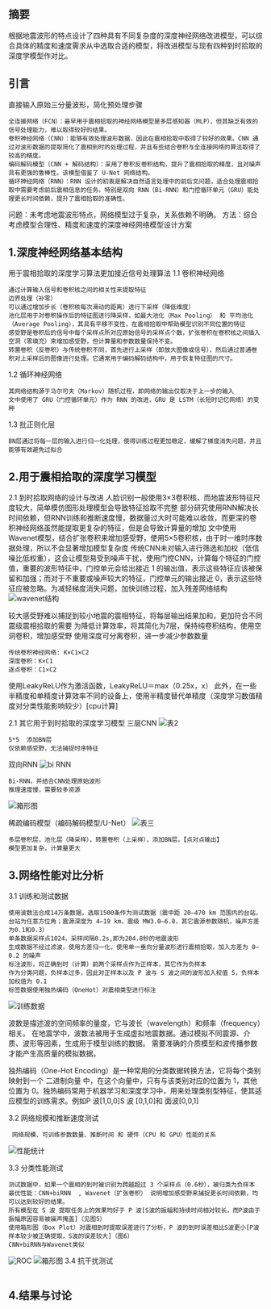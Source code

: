 ## 摘要
  根据地震波形的特点设计了四种具有不同复杂度的深度神经网络改进模型，可以综合具体的精度和速度需求从中选取合适的模型，将改进模型与现有四种到时拾取的深度学模型作对比。

## 引言
  直接输入原始三分量波形，简化预处理步骤
```
全连接网络（FCN）：最早用于震相拾取的神经网络模型是多层感知器（MLP），但其缺乏有效的信号处理能力，难以取得较好的结果。
卷积神经网络（CNN）：能够有效处理波形数据，因此在震相拾取中取得了较好的效果。CNN 通过对波形数据的提取简化了震相到时的处理过程，并且有些结合卷积与全连接网络的算法取得了较高的精度。
编码解码模型（CNN + 解码结构）：采用了卷积反卷积结构，提升了震相拾取的精度，且对噪声具有更强的鲁棒性。该模型借鉴了 U-Net 网络结构。
循环神经网络（RNN）：RNN 设计的初衷是解决自然语言处理中的前后文问题，适合处理震相拾取中需要考虑前后震相信息的任务。特别是双向 RNN（Bi-RNN）和门控循环单元（GRU）能处理更长时间依赖，提升了震相拾取的准确性。
```
问题：未考虑地震波形特点，网络模型过于复杂，关系依赖不明确。
方法：综合考虑模型合理性、精度和速度的深度神经网络模型设计方案

## 1.深度神经网络基本结构
  用于震相拾取的深度学习算法更加接近信号处理算法
1.1  卷积神经网络
```
通过计算输入信号和卷积核之间的相关性来提取特征
边界处理（补零）
可以通过增加步长（卷积核每次滑动的距离）进行下采样（降低维度）
池化层用于对卷积操作后的特征图进行降采样，如最大池化（Max Pooling） 和 平均池化（Average Pooling），其具有平移不变性，在震相拾取中帮助模型识别不同位置的特征
感受野是卷积后的信号中每个采样点所对应原始信号的采样点个数，扩张卷积在卷积核之间插入空洞（零填充）来增加感受野，但计算量和参数数量保持不变。
转置卷积（反卷积）与传统卷积不同，首先进行上采样（即放大图像或信号），然后通过普通卷积对上采样后的图像进行处理。它通常用于编码解码结构中，用于恢复特征图的尺寸。
```
1.2 循环神经网络
```
其网络结构源于马尔可夫（Markov）随机过程，即网络的输出仅取决于上一步的输入
文中使用了 GRU（门控循环单元）作为 RNN 的改进，GRU 是 LSTM（长短时记忆网络）的变种
```
1.3 批正则化层
```
BN层通过将每一层的输入进行归一化处理，使得训练过程更加稳定，缓解了梯度消失问题，并且能够有效避免过拟合
```
## 2.用于震相拾取的深度学习模型
2.1 到时拾取网络的设计与改进
  人脸识别一般使用3×3卷积核，而地震波形特征尺度较大，简单模仿图形处理模型会导致特征拾取不完整
  部分研究使用RNN解决长时间依赖，但RNN训练和推断速度慢，数据量过大时可能难以收敛，而更深的卷积神经网络虽然能提取更复杂的特征，但是会导致计算量的增加
   文中使用Wavenet模型，结合扩张卷积来增加感受野，使用5×5卷积核，由于时一维时序数据处理，所以不会显著增加模型复杂度
  传统CNN未对输入进行筛选和加权（低信噪比低权重），这会让模型易受到噪声干扰，使用门控CNN，计算每个特征的门控值，重要的波形特征中，门控单元会给出接近 1 的输出值，表示这些特征应该被保留和加强；而对于不重要或噪声较大的特征，门控单元的输出接近 0，表示这些特征应被忽略。为减轻梯度消失问题，加快训练过程，加入残差网络结构  
![wavenet结构](https://github.com/user-attachments/assets/8970c417-4ba2-4291-8af0-59b855af61a6)

较大感受野难以捕捉到较小地震的震相特征，将每层输出结果加和，更加符合不同震级震相拾取的需要
为降低计算效率，将其简化为7层，保持纯卷积结构，使用空洞卷积，增加感受野
使用深度可分离卷积，进一步减少参数数量
```
传统卷积神经网络: K×C1×C2
深度卷积：K×C1
逐点卷积：C1×C2
```
使用LeakyReLU作为激活函数，LeakyReLU＝max（0.25x，x）
此外，在一些半精度和单精度计算效率不同的设备上，使用半精度替代单精度（深度学习数值精度对分类性能影响较少）[cpu计算]

2.1 其它用于到时拾取的深度学习模型
  三层CNN
![表2](https://github.com/user-attachments/assets/e001c45a-7f38-41be-b409-e32b6d4c0a97)
```
5*5  添加BN层
仅依赖感受野，无法捕捉时序特征
```
双向RNN
![bi RNN](https://github.com/user-attachments/assets/ab286080-584c-4a2f-bad7-be8d8c0ac6fe)

```
Bi-RNN，并结合CNN处理原始波形
推理速度慢，需要较多资源
```
![箱形图](https://github.com/user-attachments/assets/9869a044-1f9b-4ca4-870b-6b6fc64ead49)

稀疏编码模型（编码解码模型/U-Net）
![表三](https://github.com/user-attachments/assets/303cb0a4-4477-45b3-b60d-9296adf442f7)

```
多层卷积层，池化层（降采样），转置卷积（上采样），添加BN层，【点对点输出】
模型更加复杂，计算量更大
```
## 3.网络性能对比分析
3.1 训练和测试数据
```
使用波数法合成14万条数据，选取1500条作为测试数据（震中距 20—470 km 范围内的台站，台站为任意方位角；震源深度为 4—19 km，震级 MW3.0—6.0，其它震源参数随机，噪声方差为0.1和0.3）
单条数据采样点1024，采样间隔0.2s,即为204.8秒的地震波形
生成数据不经过滤波，使用方差归一化，使用单一垂向分量波形进行震相拾取，加入方差为 0—0.2 的噪声
标注波形，将正确到时（计算）前两个采样点作为正样本，其它作为负样本
作为分类问题，负样本过多，因此对正样本以及 P 波与 S 波之间的波形加入权值 5，负样本加权值为 0.1
标签数据使用独热编码（OneHot）对震相类型进行标注
```
![训练数据](https://github.com/user-attachments/assets/2a163126-1125-489e-83f1-eebc8f35b644)

波数是描述波的空间频率的量度，它与波长（wavelength）和频率（frequency）相关。
在地震学中，波数法被用于生成虚拟地震数据。通过模拟不同震源、介质、波形等因素，生成用于模型训练的数据。
需要准确的介质模型和波传播参数才能产生高质量的模拟数据。

独热编码（One-Hot Encoding）是一种常用的分类数据转换方法，它将每个类别映射到一个 二进制向量 中，在这个向量中，只有与该类别对应的位置为 1，其他位置为 0。独热编码常用于机器学习和深度学习中，用来处理类别型特征，使其适应模型的训练需求。例如P 波[1,0,0]S 波 [0,1,0]和 面波[0,0,1]

3.2 网络规模和推断速度测试
```
 网络规模、可训练参数数量、推断时间 和 硬件（CPU 和 GPU）性能的关系
```
![性能统计](https://github.com/user-attachments/assets/12c9e443-0caa-4b3c-aceb-d96a162e4805)

3.3 分类性能测试
```
测试数据中，如果一个震相的到时被识别为跨越超过 3 个采样点（0.6秒），被归类为负样本
最优性能：CNN+biRNN  , Wavenet（扩张卷积） 说明增加感受野来捕捉更长时间依赖，均可以达到较好的结果。
所有模型在 S 波 提取任务上的效果均好于 P 波[S波的振幅和持续时间相对较长，而P波由于振幅原因容易被噪声掩盖]（见图5）
使用箱形图（Box Plot）对震相到时提取误差进行了分析，P 波的到时误差相比S波更小[P波样本较少被正确提取，S波的误差较大]（图6）
CNN+biRNN与Wavenet类似
```
![ROC](https://github.com/user-attachments/assets/48bc2bc3-1a2a-4f32-ab75-4cb225e2a76e)
![箱形图](https://github.com/user-attachments/assets/9d16f424-74c5-455a-84b5-b75fe0843049)
3.4 抗干扰测试
```

```

## 4.结果与讨论